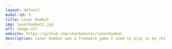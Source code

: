 ```yaml
---
layout: default
modal-id: 3
title: Laser Kombat
img: laserkombat2.jpg
alt: image-alt
website: https://github.com/sharkwouter/laserkombat
description: Laser Kombat was a freeware game I used to play in my childhood of which I had fond memories. In 2021 I asked the original developer if he still has the source code and surprisingly he open sourced an early version of it in response. I ported this version to SDL and added support for gamepads to it. After which I implemented all the features that were still missing which were available in the last release. Now Laser Kombat is once again playable on modern computers.
---
```

